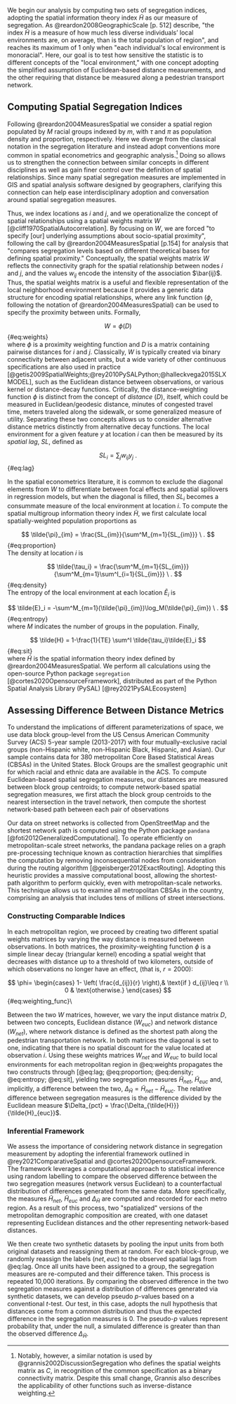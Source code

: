 We begin our analysis by computing two sets of segregation indices, adopting the spatial information
theory index $\tilde{H}$ as our measure of segregation. As @reardon2008GeographicScale [p. 512]
describe, "the index $\tilde{H}$ is a measure of how much less diverse individuals’ local
environments are, on average, than is the total population of region", and reaches its maximum of 1
only when "each individual's local environment is monoracial". Here, our goal is to test how
sensitive the statistic is to different concepts of the "local environment," with one concept
adopting the simplified assumption of Euclidean-based distance measurements, and the other requiring
that distance be measured along a pedestrian transport network.

## Computing Spatial Segregation Indices

<!-- computing indices -->

Following @reardon2004MeasuresSpatial we consider a spatial region populated by $M$ racial
groups indexed by $m$, with $\tau$ and $\pi$ as population density and proportion, respectively.
Here we diverge from the classical notation in the segregation literature and instead adopt
conventions more common in spatial econometrics and geographic analysis.[^grannis] Doing so allows
us to strengthen the connection between similar concepts in different disciplines as well as gain
finer control over the definition of spatial relationships. Since many spatial segregation measures
are implemented in GIS and spatial analysis software designed by geographers, clarifying this
connection can help ease interdisciplinary adoption and conversation around spatial segregation
measures.

Thus, we index locations as $i$ and $j$, and we operationalize the concept of spatial
relationships using a spatial weights matrix $W$ [@cliff1970SpatialAutocorrelation]. By focusing on
$W$, we are forced "to specify [our] underlying assumptions about socio-spatial proximity",
following the call by @reardon2004MeasuresSpatial [p.154] for analysis that "compares segregation
levels based on different theoretical bases for defining spatial proximity." Conceptually, the
spatial weights matrix $W$ reflects the connectivity graph for the spatial relationship between
nodes $i$ and $j$, and the values $w_{ij}$ encode the intensity of the association $\bar{ij}$. Thus, the
spatial weights matrix is a useful and flexible representation of the local neighborhood environment
because it provides a generic data structure for encoding spatial relationships, where any link
function ($\phi$, following the notation of @reardon2004MeasuresSpatial) can be used to specify the
proximity between units. Formally,

<!-- if we're following reardon's notation, does $D$ below need to be $R$ ? -->
$$
W = \phi(D)
$$ {#eq:weights}\
where $\phi$ is a proximity weighting function and $D$ is a matrix containing pairwise distances for
$i$ and $j$. Classically, $W$ is typically created via binary connectivity between adjacent
units, but a wide variety of other continuous specifications are also used in practice
[@getis2009SpatialWeights;@rey2010PySALPython;@halleckvega2015SLXMODEL], such as the Euclidean
distance between observations, or various kernel or distance-decay functions. Critically, the
distance-weighting function $\phi$ is distinct from the concept of *distance* ($D$), itself, which
could be measured in Euclidean/geodesic distance, minutes of congested travel time, meters traveled
along the sidewalk, or some generalized measure of utility. Separating these two concepts allows us
to consider alternative distance metrics distinctly from alternative decay functions. The local
environment for a given feature $y$ at location $i$ can then be measured by its *spatial lag*, $SL$,
defined as

$$
SL_i = \sum_j w_{ij} y_j \ .
$$ {#eq:lag}

In the spatial econometrics literature, it is common to exclude the diagonal elements from $W$ to
differentiate between focal effects and spatial spillovers in regression models, but when the
diagonal is filled, then $SL_i$ becomes a consummate measure of the local environment at location
$i$. To compute the spatial multigroup information theory index $\tilde{H}$, we first calculate
local spatially-weighted population proportions as

$$
\tilde{\pi}_{im} = \frac{SL_{im}}{\sum^M_{m=1}{SL_{im}}} \ .
$$ {#eq:proportion}\
The density at location $i$ is 

$$
\tilde{\tau_i} = \frac{\sum^M_{m=1}{SL_{im}}}{\sum^M_{m=1}\sum^I_{i=1}{SL_{im}}} \ .
$$ {#eq:density}\
The entropy of the local environment at each location $\tilde{E}_i$ is

$$
\tilde{E}_i = -\sum^M_{m=1}(\tilde{\pi}_{im})\log_M(\tilde{\pi}_{im}) \ .
$$ {#eq:entropy}\
where $M$ indicates the number of groups in the population. Finally, 

$$
\tilde{H} = 1-\frac{1}{TE} \sum^I \tilde{\tau_i}\tilde{E}_i
$$ {#eq:sit}\
where $\tilde{H}$ is the spatial information theory index defined by @reardon2004MeasuresSpatial. We
perform all calculations using the open-source Python package `segregation`
[@cortes2020OpensourceFramework], distributed as part of the Python Spatial Analysis Library (PySAL)
[@rey2021PySALEcosystem]

## Assessing Difference Between Distance Metrics

To understand the implications of different parameterizations of space, we use data block group-level
from the US Census American Community Survey (ACS) 5-year sample (2013-2017) with four
mutually-exclusive racial groups (non-Hispanic white, non-Hispanic Black, Hispanic, and Asian). Our
sample contains data for 380 metropolitan Core Based Statistical Areas (CBSAs) in the United States.
Block Groups are the smallest geographic unit for which racial and ethnic data are available in the
ACS. To compute Euclidean-based spatial segregation measures, our distances are measured between
block group centroids; to compute network-based spatial segregation measures, we first attach the
block group centroids to the nearest intersection in the travel network, then compute the shortest
network-based path between each pair of observations 

Our data on street networks is collected from OpenStreetMap and the shortest network path is
computed using the Python package `pandana` [@foti2012GeneralizedComputational]. To operate
efficiently on metropolitan-scale street networks, the pandana package relies on a graph
pre-processing technique known as contraction hierarchies that simplifies the computation by
removing inconsequential nodes from consideration during the routing algorithm
[@geisberger2012ExactRouting]. Adopting this heuristic provides a massive computational boost,
allowing the shortest-path algorithm to perform quickly, even with metropolitan-scale networks. This
technique allows us to examine all metropolitan CBSAs in the country, comprising an analysis that
includes tens of millions of street intersections.

### Constructing Comparable Indices

In each metropolitan region, we proceed by creating two different spatial weights matrices by
varying the way distance is measured between observations. In both matrices, the proximity-weighting
function $\phi$ is a simple linear decay (triangular kernel) encoding a spatial weight that
decreases with distance up to a threshold of two kilometers, outside of which observations no longer
have an effect, (that is, $r=2000$):

$$
    \phi=
\begin{cases}
    1- \left( \frac{d_{ij}}{r} \right),& \text{if } d_{ij}\leq r \\ 
    0 & \text{otherwise.}
\end{cases}
$${#eq:weighting_func}\

Between the two $W$ matrices, however, we vary the input distance matrix $D$, between two concepts,
Euclidean distance ($W_{euc}$) and network distance ($W_{net}$), where network distance is defined
as the shortest path along the pedestrian transportation network. In both matrices the diagonal is
set to one, indicating that there is no spatial discount for the value located at observation $i$.
Using these weights matrices $W_{net}$ and $W_{euc}$ to build local environments for each
metropolitan region in @eq:weights propagates the two constructs through
[@eq:lag; @eq:proportion; @eq:density; @eq:entropy; @eq:sit], yielding two segregation measures
$\tilde{H}_{net}$, $\tilde{H}_{euc}$ and, implicitly, a difference between the two,
$\Delta_{\tilde{H}} = \tilde{H}_{net} - \tilde{H}_{euc}$. The relative difference between
segregation measures is the difference divided by the Euclidean measure $\Delta_{pct} =
\frac{\Delta_{\tilde{H}}}{\tilde{H}_{euc}}$.

### Inferential Framework

We assess the importance of considering network distance in segregation measurement by adopting the
inferential framework outlined in @rey2021ComparativeSpatial and @cortes2020OpensourceFramework. The
framework leverages a computational approach to statistical inference using random labelling to
compare the observed difference between the two segregation measures (network versus Euclidean) to a
counterfactual distribution of differences generated from the same data. More specifically, the measures
$\tilde{H}_{net}$, $\tilde{H}_{euc}$ and $\Delta_{\tilde{H}}$ are computed and recorded for each
metro region. As a result of this process, two "spatialized" versions of the metropolitan
demographic composition are created, with one dataset representing Euclidean distances and the other
representing network-based distances.

We then create two synthetic datasets by pooling the input units from both original datasets and
reassigning them at random. For each block-group, we randomly reassign the labels $(net,euc)$ to the
observed spatial lags from @eq:lag. Once all units have been assigned to a group, the segregation
measures are re-computed and their difference taken. This process is repeated 10,000 iterations. By
comparing the observed difference in the two segregation measures against a distribution of
differences generated via synthetic datasets, we can develop pseudo $p$-values based on a
conventional $t$-test. Our test, in this case, adopts the null hypothesis that distances come from a common distribution and thus the expected difference in the segregation measures is 0.
 The pseudo-$p$ values represent probability that, under the null, a simulated difference is greater than
 than the observed difference
$\Delta_{\tilde{H}}$.


[^grannis]: Notably, however, a similar notation is used by @grannis2002DiscussionSegregation who
defines the spatial weights matrix as $C$, in recognition of the common specification as a binary
connectivity matrix. Despite this small change, Grannis also describes the applicability of other
functions such as inverse-distance weighting.